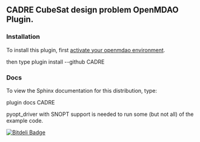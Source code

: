 ## CADRE CubeSat design problem OpenMDAO Plugin.


### Installation
To install this plugin, first [activate your openmdao environment](http://openmdao.org/docs/getting-started/install.html#installation). 

then type plugin install --github CADRE



### Docs
To view the Sphinx documentation for this distribution, type:

plugin docs CADRE

pyopt_driver with SNOPT support is needed to run some (but not all) of the
example code.

[![Bitdeli Badge](https://d2weczhvl823v0.cloudfront.net/OpenMDAO-Plugins/cadre/trend.png)](https://bitdeli.com/free "Bitdeli Badge")

